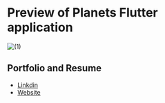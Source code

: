 # Preview of Planets Flutter application

![(1)](https://user-images.githubusercontent.com/25709266/144831330-9be78d09-30f3-425d-9fe2-2361bd09842d.gif)


## Portfolio and Resume
* [Linkdin](https://www.linkedin.com/in/marjandavodinejad?originalSubdomain=ir)
* [Website](https://progrun.ir)
